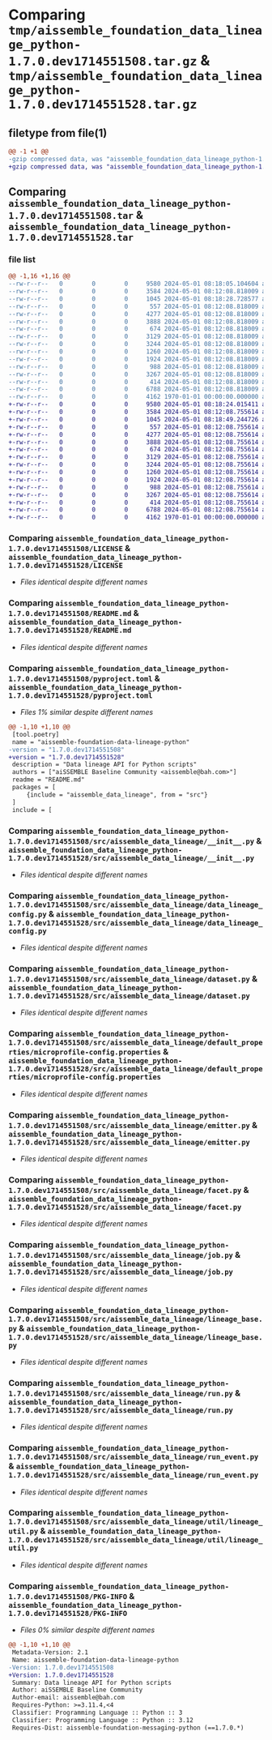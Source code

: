 # Comparing `tmp/aissemble_foundation_data_lineage_python-1.7.0.dev1714551508.tar.gz` & `tmp/aissemble_foundation_data_lineage_python-1.7.0.dev1714551528.tar.gz`

## filetype from file(1)

```diff
@@ -1 +1 @@
-gzip compressed data, was "aissemble_foundation_data_lineage_python-1.7.0.dev1714551508.tar", max compression
+gzip compressed data, was "aissemble_foundation_data_lineage_python-1.7.0.dev1714551528.tar", max compression
```

## Comparing `aissemble_foundation_data_lineage_python-1.7.0.dev1714551508.tar` & `aissemble_foundation_data_lineage_python-1.7.0.dev1714551528.tar`

### file list

```diff
@@ -1,16 +1,16 @@
--rw-r--r--   0        0        0     9580 2024-05-01 08:18:05.104604 aissemble_foundation_data_lineage_python-1.7.0.dev1714551508/LICENSE
--rw-r--r--   0        0        0     3584 2024-05-01 08:12:08.818009 aissemble_foundation_data_lineage_python-1.7.0.dev1714551508/README.md
--rw-r--r--   0        0        0     1045 2024-05-01 08:18:28.728577 aissemble_foundation_data_lineage_python-1.7.0.dev1714551508/pyproject.toml
--rw-r--r--   0        0        0      557 2024-05-01 08:12:08.818009 aissemble_foundation_data_lineage_python-1.7.0.dev1714551508/src/aissemble_data_lineage/__init__.py
--rw-r--r--   0        0        0     4277 2024-05-01 08:12:08.818009 aissemble_foundation_data_lineage_python-1.7.0.dev1714551508/src/aissemble_data_lineage/data_lineage_config.py
--rw-r--r--   0        0        0     3888 2024-05-01 08:12:08.818009 aissemble_foundation_data_lineage_python-1.7.0.dev1714551508/src/aissemble_data_lineage/dataset.py
--rw-r--r--   0        0        0      674 2024-05-01 08:12:08.818009 aissemble_foundation_data_lineage_python-1.7.0.dev1714551508/src/aissemble_data_lineage/default_properties/microprofile-config.properties
--rw-r--r--   0        0        0     3129 2024-05-01 08:12:08.818009 aissemble_foundation_data_lineage_python-1.7.0.dev1714551508/src/aissemble_data_lineage/emitter.py
--rw-r--r--   0        0        0     3244 2024-05-01 08:12:08.818009 aissemble_foundation_data_lineage_python-1.7.0.dev1714551508/src/aissemble_data_lineage/facet.py
--rw-r--r--   0        0        0     1260 2024-05-01 08:12:08.818009 aissemble_foundation_data_lineage_python-1.7.0.dev1714551508/src/aissemble_data_lineage/job.py
--rw-r--r--   0        0        0     1924 2024-05-01 08:12:08.818009 aissemble_foundation_data_lineage_python-1.7.0.dev1714551508/src/aissemble_data_lineage/lineage_base.py
--rw-r--r--   0        0        0      988 2024-05-01 08:12:08.818009 aissemble_foundation_data_lineage_python-1.7.0.dev1714551508/src/aissemble_data_lineage/run.py
--rw-r--r--   0        0        0     3267 2024-05-01 08:12:08.818009 aissemble_foundation_data_lineage_python-1.7.0.dev1714551508/src/aissemble_data_lineage/run_event.py
--rw-r--r--   0        0        0      414 2024-05-01 08:12:08.818009 aissemble_foundation_data_lineage_python-1.7.0.dev1714551508/src/aissemble_data_lineage/transport.py
--rw-r--r--   0        0        0     6788 2024-05-01 08:12:08.818009 aissemble_foundation_data_lineage_python-1.7.0.dev1714551508/src/aissemble_data_lineage/util/lineage_util.py
--rw-r--r--   0        0        0     4162 1970-01-01 00:00:00.000000 aissemble_foundation_data_lineage_python-1.7.0.dev1714551508/PKG-INFO
+-rw-r--r--   0        0        0     9580 2024-05-01 08:18:24.015411 aissemble_foundation_data_lineage_python-1.7.0.dev1714551528/LICENSE
+-rw-r--r--   0        0        0     3584 2024-05-01 08:12:08.755614 aissemble_foundation_data_lineage_python-1.7.0.dev1714551528/README.md
+-rw-r--r--   0        0        0     1045 2024-05-01 08:18:49.244726 aissemble_foundation_data_lineage_python-1.7.0.dev1714551528/pyproject.toml
+-rw-r--r--   0        0        0      557 2024-05-01 08:12:08.755614 aissemble_foundation_data_lineage_python-1.7.0.dev1714551528/src/aissemble_data_lineage/__init__.py
+-rw-r--r--   0        0        0     4277 2024-05-01 08:12:08.755614 aissemble_foundation_data_lineage_python-1.7.0.dev1714551528/src/aissemble_data_lineage/data_lineage_config.py
+-rw-r--r--   0        0        0     3888 2024-05-01 08:12:08.755614 aissemble_foundation_data_lineage_python-1.7.0.dev1714551528/src/aissemble_data_lineage/dataset.py
+-rw-r--r--   0        0        0      674 2024-05-01 08:12:08.755614 aissemble_foundation_data_lineage_python-1.7.0.dev1714551528/src/aissemble_data_lineage/default_properties/microprofile-config.properties
+-rw-r--r--   0        0        0     3129 2024-05-01 08:12:08.755614 aissemble_foundation_data_lineage_python-1.7.0.dev1714551528/src/aissemble_data_lineage/emitter.py
+-rw-r--r--   0        0        0     3244 2024-05-01 08:12:08.755614 aissemble_foundation_data_lineage_python-1.7.0.dev1714551528/src/aissemble_data_lineage/facet.py
+-rw-r--r--   0        0        0     1260 2024-05-01 08:12:08.755614 aissemble_foundation_data_lineage_python-1.7.0.dev1714551528/src/aissemble_data_lineage/job.py
+-rw-r--r--   0        0        0     1924 2024-05-01 08:12:08.755614 aissemble_foundation_data_lineage_python-1.7.0.dev1714551528/src/aissemble_data_lineage/lineage_base.py
+-rw-r--r--   0        0        0      988 2024-05-01 08:12:08.755614 aissemble_foundation_data_lineage_python-1.7.0.dev1714551528/src/aissemble_data_lineage/run.py
+-rw-r--r--   0        0        0     3267 2024-05-01 08:12:08.755614 aissemble_foundation_data_lineage_python-1.7.0.dev1714551528/src/aissemble_data_lineage/run_event.py
+-rw-r--r--   0        0        0      414 2024-05-01 08:12:08.755614 aissemble_foundation_data_lineage_python-1.7.0.dev1714551528/src/aissemble_data_lineage/transport.py
+-rw-r--r--   0        0        0     6788 2024-05-01 08:12:08.755614 aissemble_foundation_data_lineage_python-1.7.0.dev1714551528/src/aissemble_data_lineage/util/lineage_util.py
+-rw-r--r--   0        0        0     4162 1970-01-01 00:00:00.000000 aissemble_foundation_data_lineage_python-1.7.0.dev1714551528/PKG-INFO
```

### Comparing `aissemble_foundation_data_lineage_python-1.7.0.dev1714551508/LICENSE` & `aissemble_foundation_data_lineage_python-1.7.0.dev1714551528/LICENSE`

 * *Files identical despite different names*

### Comparing `aissemble_foundation_data_lineage_python-1.7.0.dev1714551508/README.md` & `aissemble_foundation_data_lineage_python-1.7.0.dev1714551528/README.md`

 * *Files identical despite different names*

### Comparing `aissemble_foundation_data_lineage_python-1.7.0.dev1714551508/pyproject.toml` & `aissemble_foundation_data_lineage_python-1.7.0.dev1714551528/pyproject.toml`

 * *Files 1% similar despite different names*

```diff
@@ -1,10 +1,10 @@
 [tool.poetry]
 name = "aissemble-foundation-data-lineage-python"
-version = "1.7.0.dev1714551508"
+version = "1.7.0.dev1714551528"
 description = "Data lineage API for Python scripts"
 authors = ["aiSSEMBLE Baseline Community <aissemble@bah.com>"]
 readme = "README.md"
 packages = [
     {include = "aissemble_data_lineage", from = "src"}
 ]
 include = [
```

### Comparing `aissemble_foundation_data_lineage_python-1.7.0.dev1714551508/src/aissemble_data_lineage/__init__.py` & `aissemble_foundation_data_lineage_python-1.7.0.dev1714551528/src/aissemble_data_lineage/__init__.py`

 * *Files identical despite different names*

### Comparing `aissemble_foundation_data_lineage_python-1.7.0.dev1714551508/src/aissemble_data_lineage/data_lineage_config.py` & `aissemble_foundation_data_lineage_python-1.7.0.dev1714551528/src/aissemble_data_lineage/data_lineage_config.py`

 * *Files identical despite different names*

### Comparing `aissemble_foundation_data_lineage_python-1.7.0.dev1714551508/src/aissemble_data_lineage/dataset.py` & `aissemble_foundation_data_lineage_python-1.7.0.dev1714551528/src/aissemble_data_lineage/dataset.py`

 * *Files identical despite different names*

### Comparing `aissemble_foundation_data_lineage_python-1.7.0.dev1714551508/src/aissemble_data_lineage/default_properties/microprofile-config.properties` & `aissemble_foundation_data_lineage_python-1.7.0.dev1714551528/src/aissemble_data_lineage/default_properties/microprofile-config.properties`

 * *Files identical despite different names*

### Comparing `aissemble_foundation_data_lineage_python-1.7.0.dev1714551508/src/aissemble_data_lineage/emitter.py` & `aissemble_foundation_data_lineage_python-1.7.0.dev1714551528/src/aissemble_data_lineage/emitter.py`

 * *Files identical despite different names*

### Comparing `aissemble_foundation_data_lineage_python-1.7.0.dev1714551508/src/aissemble_data_lineage/facet.py` & `aissemble_foundation_data_lineage_python-1.7.0.dev1714551528/src/aissemble_data_lineage/facet.py`

 * *Files identical despite different names*

### Comparing `aissemble_foundation_data_lineage_python-1.7.0.dev1714551508/src/aissemble_data_lineage/job.py` & `aissemble_foundation_data_lineage_python-1.7.0.dev1714551528/src/aissemble_data_lineage/job.py`

 * *Files identical despite different names*

### Comparing `aissemble_foundation_data_lineage_python-1.7.0.dev1714551508/src/aissemble_data_lineage/lineage_base.py` & `aissemble_foundation_data_lineage_python-1.7.0.dev1714551528/src/aissemble_data_lineage/lineage_base.py`

 * *Files identical despite different names*

### Comparing `aissemble_foundation_data_lineage_python-1.7.0.dev1714551508/src/aissemble_data_lineage/run.py` & `aissemble_foundation_data_lineage_python-1.7.0.dev1714551528/src/aissemble_data_lineage/run.py`

 * *Files identical despite different names*

### Comparing `aissemble_foundation_data_lineage_python-1.7.0.dev1714551508/src/aissemble_data_lineage/run_event.py` & `aissemble_foundation_data_lineage_python-1.7.0.dev1714551528/src/aissemble_data_lineage/run_event.py`

 * *Files identical despite different names*

### Comparing `aissemble_foundation_data_lineage_python-1.7.0.dev1714551508/src/aissemble_data_lineage/util/lineage_util.py` & `aissemble_foundation_data_lineage_python-1.7.0.dev1714551528/src/aissemble_data_lineage/util/lineage_util.py`

 * *Files identical despite different names*

### Comparing `aissemble_foundation_data_lineage_python-1.7.0.dev1714551508/PKG-INFO` & `aissemble_foundation_data_lineage_python-1.7.0.dev1714551528/PKG-INFO`

 * *Files 0% similar despite different names*

```diff
@@ -1,10 +1,10 @@
 Metadata-Version: 2.1
 Name: aissemble-foundation-data-lineage-python
-Version: 1.7.0.dev1714551508
+Version: 1.7.0.dev1714551528
 Summary: Data lineage API for Python scripts
 Author: aiSSEMBLE Baseline Community
 Author-email: aissemble@bah.com
 Requires-Python: >=3.11.4,<4
 Classifier: Programming Language :: Python :: 3
 Classifier: Programming Language :: Python :: 3.12
 Requires-Dist: aissemble-foundation-messaging-python (==1.7.0.*)
```

